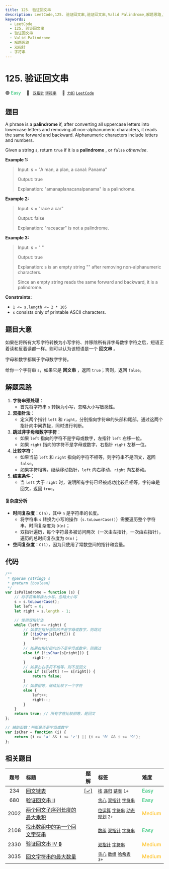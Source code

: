 ```yaml
---
title: 125. 验证回文串
description: LeetCode,125. 验证回文串,验证回文串,Valid Palindrome,解题思路,双指针,字符串
keywords:
  - LeetCode
  - 125. 验证回文串
  - 验证回文串
  - Valid Palindrome
  - 解题思路
  - 双指针
  - 字符串
---
```


# 125. 验证回文串

🟢 <font color=#15bd66>Easy</font>&emsp; 🔖&ensp; [`双指针`](/tag/two-pointers.md) [`字符串`](/tag/string.md)&emsp; 🔗&ensp;[`力扣`](https://leetcode.cn/problems/valid-palindrome) [`LeetCode`](https://leetcode.com/problems/valid-palindrome)

## 题目

A phrase is a **palindrome** if, after converting all uppercase letters into
lowercase letters and removing all non-alphanumeric characters, it reads the
same forward and backward. Alphanumeric characters include letters and
numbers.

Given a string `s`, return `true` if it is a **palindrome** , or `false` _otherwise_.

**Example 1:**

> Input: s = "A man, a plan, a canal: Panama"
>
> Output: true
>
> Explanation: "amanaplanacanalpanama" is a palindrome.

**Example 2:**

> Input: s = "race a car"
>
> Output: false
>
> Explanation: "raceacar" is not a palindrome.

**Example 3:**

> Input: s = " "
>
> Output: true
>
> Explanation: s is an empty string "" after removing non-alphanumeric characters.
>
> Since an empty string reads the same forward and backward, it is a palindrome.

**Constraints:**

- `1 <= s.length <= 2 * 105`
- `s` consists only of printable ASCII characters.

## 题目大意

如果在将所有大写字符转换为小写字符、并移除所有非字母数字字符之后，短语正着读和反着读都一样。则可以认为该短语是一个 **回文串** 。

字母和数字都属于字母数字字符。

给你一个字符串 `s`，如果它是 **回文串** ，返回 `true`；否则，返回 `false`。

## 解题思路

1. **字符串预处理**：
   - 首先将字符串 `s` 转换为小写，忽略大小写敏感性。
2. **双指针法**：
   - 定义两个指针 `left` 和 `right`，分别指向字符串的头部和尾部。通过这两个指针向中间靠拢，同时进行判断。
3. **跳过非字母和数字字符**：
   - 如果 `left` 指向的字符不是字母或数字，左指针 `left` 右移一位。
   - 如果 `right` 指向的字符不是字母或数字，右指针 `right` 左移一位。
4. **比较字符**：
   - 如果当前 `left` 和 `right` 指向的字符不相等，则字符串不是回文，返回 `false`。
   - 如果字符相等，继续移动指针，`left` 向右移动，`right` 向左移动。
5. **结束条件**：
   - 当 `left` 大于 `right` 时，说明所有字符已经被成功比较且相等，字符串是回文，返回 `true`。

#### 复杂度分析

- **时间复杂度**：`O(n)`，其中 `n` 是字符串的长度。
  - 将字符串 `s` 转换为小写的操作（`s.toLowerCase()`）需要遍历整个字符串，时间复杂度为 `O(n)`；
  - 双指针遍历，每个字符最多被访问两次（一次由左指针，一次由右指针），遍历的总时间复杂度为 `O(n)`；
- **空间复杂度**：`O(1)`，因为只使用了常数空间的指针和变量。

## 代码

```javascript
/**
 * @param {string} s
 * @return {boolean}
 */
var isPalindrome = function (s) {
	// 将字符串转换为小写，忽略大小写
	s = s.toLowerCase();
	let left = 0;
	let right = s.length - 1;

	// 使用双指针法
	while (left <= right) {
		// 如果左指针指向的不是字母或数字，则跳过
		if (!isChar(s[left])) {
			left++;
		}
		// 如果右指针指向的不是字母或数字，则跳过
		else if (!isChar(s[right])) {
			right--;
		}
		// 如果左右字符不相等，则不是回文
		else if (s[left] !== s[right]) {
			return false;
		}
		// 如果相等，继续比较下一个字符
		else {
			left++;
			right--;
		}
	}
	return true; // 所有字符比较相等，是回文
};

// 辅助函数：判断是否是字母或数字
var isChar = function (i) {
	return (i >= 'a' && i <= 'z') || (i >= '0' && i <= '9');
};
```

## 相关题目

<!-- prettier-ignore -->
| 题号 | 标题 | 题解 | 标签 | 难度 |
| :------: | :------ | :------: | :------ | :------ |
| 234 | [回文链表](https://leetcode.com/problems/palindrome-linked-list) | [[✓]](/problem/0234.md) |  [`栈`](/tag/stack.md) [`递归`](/tag/recursion.md) [`链表`](/tag/linked-list.md) `1+` | <font color=#15bd66>Easy</font> |
| 680 | [验证回文串 II](https://leetcode.com/problems/valid-palindrome-ii) |  |  [`贪心`](/tag/greedy.md) [`双指针`](/tag/two-pointers.md) [`字符串`](/tag/string.md) | <font color=#15bd66>Easy</font> |
| 2002 | [两个回文子序列长度的最大乘积](https://leetcode.com/problems/maximum-product-of-the-length-of-two-palindromic-subsequences) |  |  [`位运算`](/tag/bit-manipulation.md) [`字符串`](/tag/string.md) [`动态规划`](/tag/dynamic-programming.md) `2+` | <font color=#ffb800>Medium</font> |
| 2108 | [找出数组中的第一个回文字符串](https://leetcode.com/problems/find-first-palindromic-string-in-the-array) |  |  [`数组`](/tag/array.md) [`双指针`](/tag/two-pointers.md) [`字符串`](/tag/string.md) | <font color=#15bd66>Easy</font> |
| 2330 | [验证回文串 IV 🔒](https://leetcode.com/problems/valid-palindrome-iv) |  |  [`双指针`](/tag/two-pointers.md) [`字符串`](/tag/string.md) | <font color=#ffb800>Medium</font> |
| 3035 | [回文字符串的最大数量](https://leetcode.com/problems/maximum-palindromes-after-operations) |  |  [`贪心`](/tag/greedy.md) [`数组`](/tag/array.md) [`哈希表`](/tag/hash-table.md) `3+` | <font color=#ffb800>Medium</font> |